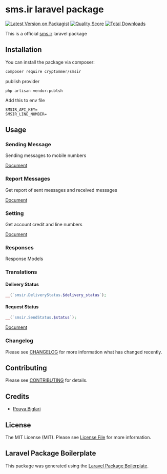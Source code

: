 # sms.ir laravel package

[![Latest Version on Packagist](https://img.shields.io/packagist/v/cryptommer/smsir.svg?style=flat-square)](https://packagist.org/packages/cryptommer/smsir)
[![Quality Score](https://img.shields.io/scrutinizer/g/cryptommer/Smsir.svg?style=flat-square)](https://scrutinizer-ci.com/g/cryptommer/Sms-ir)
[![Total Downloads](https://img.shields.io/packagist/dt/cryptommer/Smsir.svg?style=flat-square)](https://packagist.org/packages/cryptommer/smsir)

This is a official [sms.ir](https://sms.ir) laravel package 

## Installation

You can install the package via composer:

```bash
composer require cryptommer/smsir
```
publish provider
```
php artisan vendor:publsh 
```

Add this to env file
```
SMSIR_API_KEY=
SMSIR_LINE_NUMBER=
```

## Usage

### Sending Message
Sending messages to mobile numbers

[Document](Send.md)

### Report Messages
Get report of sent messages and received messages

[Document](Report.md)

### Setting
Get account credit and line numbers

[Document](Setting.md)

### Responses
Response Models

### Translations
#### Delivery Status
```php
__(`smsir.DeliveryStatus.$delivery_status`);
```
#### Request Status
```php
__(`smsir.SendStatus.$status`);
```

[Document](Response.md)

### Changelog

Please see [CHANGELOG](CHANGELOG.md) for more information what has changed recently.

## Contributing

Please see [CONTRIBUTING](CONTRIBUTING.md) for details.

## Credits

-   [Pouya Biglari](https://github.com/cryptommer)

## License

The MIT License (MIT). Please see [License File](LICENSE.md) for more information.

## Laravel Package Boilerplate

This package was generated using the [Laravel Package Boilerplate](https://laravelpackageboilerplate.com).
